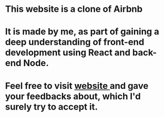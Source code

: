 # This website is a clone of Airbnb
# It is made by me, as part of gaining a deep understanding of front-end development using React and back-end Node.
# Feel free to visit <a href="https://airbnb-by-rushin.netlify.app/"> website </a> and gave your feedbacks about, which I'd surely try to accept it.
